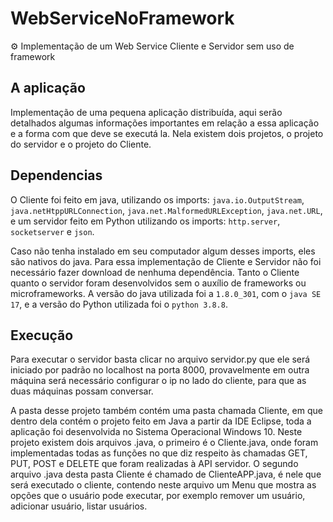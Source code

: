 # WebServiceNoFramework
⚙️ Implementação de um Web Service Cliente e Servidor sem uso de framework

## A aplicação
Implementação de uma pequena aplicação distribuída, aqui serão detalhados algumas informações importantes em relação a essa aplicação e a forma com que deve se executá la. Nela existem dois projetos, o projeto do servidor e o projeto do Cliente.

## Dependencias
O Cliente foi feito em java, utilizando os imports: `java.io.OutputStream`, `java.netHtppURLConnection`, `java.net.MalformedURLException`, `java.net.URL`, e um
servidor feito em Python utilizando os imports: `http.server`, `socketserver` e `json`.

Caso não tenha instalado em seu computador algum desses imports, eles são nativos do
java. Para essa implementação de Cliente e Servidor não foi necessário fazer
download de nenhuma dependência. Tanto o Cliente quanto o servidor foram
desenvolvidos sem o auxílio de frameworks ou microframeworks. A versão do java
utilizada foi a `1.8.0_301`, com o `java SE 17`, e a versão do Python
utilizada foi o `python 3.8.8`.

## Execução

Para executar o servidor basta clicar no arquivo servidor.py que ele será
iniciado por padrão no localhost na porta 8000, provavelmente em outra máquina
será necessário configurar o ip no lado do cliente, para que as duas máquinas
possam conversar.

A pasta desse projeto também contém uma pasta chamada Cliente, em que
dentro dela contém o projeto feito em Java a partir da IDE Eclipse, toda a aplicação
foi desenvolvida no Sistema Operacional Windows 10. Neste projeto existem dois
arquivos .java, o primeiro é o Cliente.java, onde foram implementadas todas as
funções no que diz respeito às chamadas GET, PUT, POST e DELETE que foram
realizadas à API servidor. O segundo arquivo .java desta pasta Cliente é chamado
de ClienteAPP.java, é nele que será executado o cliente, contendo neste arquivo um
Menu que mostra as opções que o usuário pode executar, por exemplo remover um
usuário, adicionar usuário, listar usuários.

